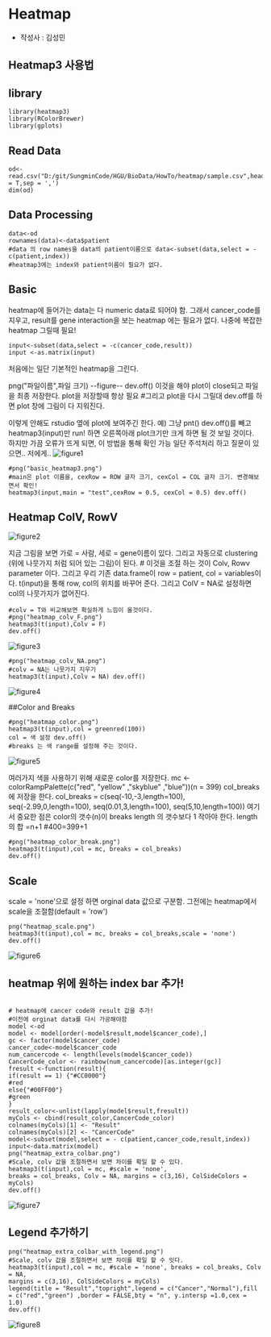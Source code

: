 # Heatmap 
- 작성사 : 김성민

## Heatmap3 사용법

## library
```
library(heatmap3) 
library(RColorBrewer) 
library(gplots)
```

## Read Data
```
od<-read.csv("D:/git/SungminCode/HGU/BioData/HowTo/heatmap/sample.csv",header = T,sep = ',') 
dim(od)
```

## Data Processing
```
data<-od
rownames(data)<-data$patient 
#data 의 row names을 data의 patient이름으로 data<-subset(data,select = -c(patient,index)) 
#heatmap3에는 index와 patient이름이 필요가 없다.
```

## Basic 
heatmap에 들어가는 data는 다 numeric data로 되어야 함.
그래서 cancer_code를 지우고, result를 gene interaction을 보는 heatmap 에는 필요가 없다. 
나중에 복잡한 heatmap 그릴때 필요!

```
input<-subset(data,select = -c(cancer_code,result)) 
input <-as.matrix(input)
```
처음에는 일단 기본적인 heatmap을 그린다.

png("파일이름",파일 크기)
--figure--
dev.off() 이것을 해야 plot이 close되고 파일을 최종 저장한다. plot을 저장할때 항상 필요 #그리고 plot을 다시 그릴대 dev.off를 하면 plot 창에 그림이 다 지워진다.

이렇게 안해도 rstudio 옆에 plot에 보여주긴 한다.
예) 그냥 pnt() dev.off()를 빼고 heatmap3(input)만 run! 하면 오른쪽아래 plot크기만 크게 하면 될 것 보일 것이다.
하지만 가끔 오류가 뜨게 되면, 
이 방법을 통해 확인 가능
일단 주석처리 하고 질문이 있으면.. 저에게..
![figure1](./figure/figure1.png)


```
#png("basic_heatmap3.png")
#main은 plot 이름을, cexRow = ROW 글자 크기, cexCol = COL 글자 크기. 변경해보면서 확인!
heatmap3(input,main = "test",cexRow = 0.5, cexCol = 0.5) dev.off()
```
## Heatmap ColV, RowV

![figure2](./figure/figure2.png)

지금 그림을 보면 가로 = 사람, 세로 = gene이름이 있다.
그리고 자동으로 clustering (위에 나뭇가지 처럼 되어 있는 그림)이 된다. # 이것을 조절 하는 것이 Colv, Rowv parameter 이다.
그리고 우리 기존 data.frame이 row = patient, col = variables이다.
t(input)을 통해 row, col의 위치를 바꾸어 준다.
그리고 ColV = NA로 설정하면 col의 나뭇가지가 없어진다.


```
#colv = T와 비교해보면 확실하게 느낌이 올것이다.
#png("heatmap_colv_F.png") 
heatmap3(t(input),Colv = F) 
dev.off()
```
![figure3](./figure/figure3.png)



```
#png("heatmap_colv_NA.png")
#colv = NA는 나뭇가지 지우기
heatmap3(t(input),Colv = NA) dev.off()
```
![figure4](./figure/figure4.png)

##Color and Breaks
```
#png("heatmap_color.png")
heatmap3(t(input),col = greenred(100)) 
col = 색 설정 dev.off()
#breaks 는 색 range를 설정해 주는 것이다.
```

![figure5](./figure/figure5.png)


여러가지 색을 사용하기 위해 새로운 color를 저장한다.
mc <- colorRampPalette(c("red", "yellow" ,"skyblue" ,"blue"))(n = 399)
col_breaks 에 저장을 한다.
col_breaks = c(seq(-10,-3,length=100), seq(-2.99,0,length=100),
seq(0.01,3,length=100), seq(5,10,length=100))
여기서 중요한 점은 color의 갯수(n)이 breaks length 의 갯수보다 1 작아야 한다.
length의 합 =n+1 #400=399+1

```
#png("heatmap_color_break.png") 
heatmap3(t(input),col = mc, breaks = col_breaks) 
dev.off()
```


## Scale

scale = 'none'으로 설정 하면 orginal data 값으로 구분함.
그전에는 heatmap에서 scale을 조절함(default = 'row')
```
png("heatmap_scale.png")
heatmap3(t(input),col = mc, breaks = col_breaks,scale = 'none') 
dev.off()
```
![figure6](./figure/figure6.png)



## heatmap 위에 원하는 index bar 추가!

```

# heatmap에 cancer code와 result 값을 추가!
#이전에 orginat data를 다시 가공해야함
model <-od
model <- model[order(-model$result,model$cancer_code),] 
gc <- factor(model$cancer_code) 
cancer_code<-model$cancer_code
num_cancercode <- length(levels(model$cancer_code)) 
CancerCode_color <- rainbow(num_cancercode)[as.integer(gc)]
fresult <-function(result){
if(result == 1) {"#CC0000"} 
#red 
else{"#00FF00"} 
#green
}
result_color<-unlist(lapply(model$result,fresult)) 
myCols <- cbind(result_color,CancerCode_color) 
colnames(myCols)[1] <- "Result" 
colnames(myCols)[2] <- "CancerCode" 
model<-subset(model,select = - c(patient,cancer_code,result,index)) 
input<-data.matrix(model)
png("heatmap_extra_colbar.png")
#Scale, colv 값을 조절하면서 보면 차이를 확일 할 수 있다.
heatmap3(t(input),col = mc, #scale = 'none',
breaks = col_breaks, Colv = NA, margins = c(3,16), ColSideColors = myCols)
dev.off()
```
![figure7](./figure/figure7.png)



## Legend 추가하기
```
png("heatmap_extra_colbar_with_legend.png")
#Scale, colv 값을 조절하면서 보면 차이를 확일 할 수 잇다.
heatmap3(t(input),col = mc, #scale = 'none', breaks = col_breaks, Colv = NA,
margins = c(3,16), ColSideColors = myCols)
legend(title = "Result","topright",legend = c("Cancer","Normal"),fill = c("red","green") ,border = FALSE,bty = "n", y.intersp =1.0,cex = 1.0)
dev.off()
```

![figure8](./figure/figure8.png)
